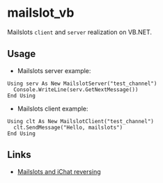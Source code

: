 # mailslot_vb
Mailslots `client` and `server` realization on VB.NET.

## Usage 

- Mailslots server example:

```
Using serv As New MailslotServer("test_channel")
  Console.WriteLine(serv.GetNextMessage())
End Using
```

- Mailslots client example:
```
Using clt As New MailslotClient("test_channel")
  clt.SendMessage("Hello, mailslots")
End Using
```

## Links 

- [Mailslots and iChat reversing](https://soltau.ru/index.php/themes/dev/item/554-interfejs-mailslot-na-primere-raboty-chata-intranet-chat)
